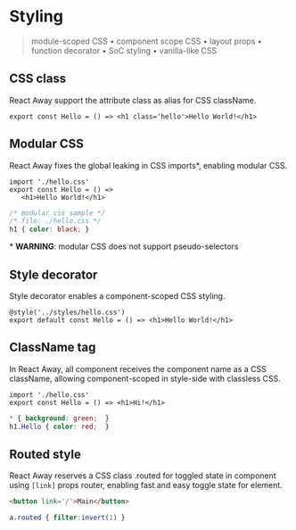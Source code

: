 <style>@import url(styling.css);</style> 

# Styling

> module-scoped CSS • component scope CSS • layout props • function decorator • SoC styling • vanilla-like CSS

## CSS class

React Away support the attribute class as alias for CSS className.

```tsx
export const Hello = () => <h1 class='hello'>Hello World!</h1>
```

## Modular CSS

React Away fixes the global leaking in CSS imports\*, enabling modular CSS.

<aside cols='2'><section>

```tsx
import './hello.css'
export const Hello = () => 
   <h1>Hello World!</h1>
```

</section><section>

```css
/* modular css sample */
/* file: ./hello.css */
h1 { color: black; }
```

</section></aside>

<div warning>
* <strong>WARNING</strong>: modular CSS does not support pseudo-selectors
</div>

## Style decorator

Style decorator enables a component-scoped CSS styling.

```tsx
@style('../styles/hello.css')
export default const Hello = () => <h1>Hello World!</h1>
```

## ClassName tag

In React Away, all component receives the component name as a CSS className, allowing component-scoped in style-side with classless CSS.

<aside cols='5:4' style='margin-top: 10px;'>

```tsx
import './hello.css'
export const Hello = () => <h1>Hi!</h1>
```

```css
* { background: green;  }
h1.Hello { color: red;  }
```

</aside>

## Routed style

React Away reserves a CSS class .routed for toggled state in component using `[link]` props router, enabling fast and easy toggle state for element.

<aside cols='2'>

```html
<button link='/'>Main</button>
```

```css
a.routed { filter:invert(1) }
```

</aside>